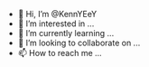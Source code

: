 - 👋 Hi, I’m @KennYEeY
- 👀 I’m interested in ...
- 🌱 I’m currently learning ...
- 💞️ I’m looking to collaborate on ...
- 📫 How to reach me ...

<!---
KennYEeY/KennYEeY is a ✨ special ✨ repository because its `README.md` (this file) appears on your GitHub profile.
You can click the Preview link to take a look at your changes.
--->
